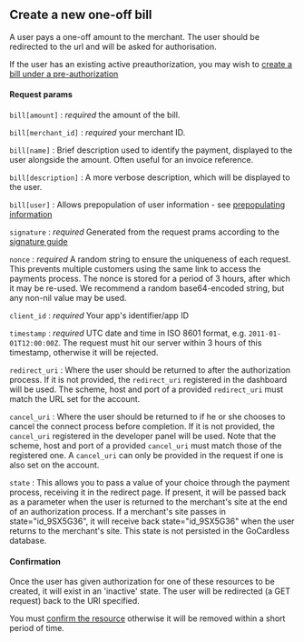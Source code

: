## Create a new one-off bill

A user pays a one-off amount to the merchant. The user should be redirected to the url and will be asked for authorisation.

If the user has an existing active preauthorization, you may wish to [create a bill under a pre-authorization](#create-a-bill-under-a-pre-auth)

#### Request params

`bill[amount]`
:    _required_ the amount of the bill.

`bill[merchant_id]`
:    _required_ your merchant ID.

`bill[name]`
:    Brief description used to identify the payment, displayed to the user alongside the amount. Often useful for an invoice reference.

`bill[description]`
:    A more verbose description, which will be displayed to the user.

`bill[user]`
:    Allows prepopulation of user information - see [prepopulating information](#prepopulating-information)

`signature`
:    _required_ Generated from the request prams according to the [signature guide](#signing-requests)

`nonce`
:    _required_ A random string to ensure the uniqueness of each request. This prevents multiple customers using the same link to access the payments process. The nonce is stored for a period of 3 hours, after which it may be re-used. We recommend a random base64-encoded string, but any non-nil value may be used.

`client_id`
:    _required_ Your app's identifier/app ID

`timestamp`
:    _required_ UTC date and time in ISO 8601 format, e.g. `2011-01-01T12:00:00Z`. The request must hit our server within 3 hours of this timestamp, otherwise it will be rejected.

`redirect_uri`
:    Where the user should be returned to after the authorization process. If it is not provided, the `redirect_uri` registered in the dashboard will be used. The scheme, host and port of a provided `redirect_uri` must match the URL set for the account.

`cancel_uri`
:    Where the user should be returned to if he or she chooses to cancel the connect process before completion. If it is not provided, the `cancel_uri` registered in the developer panel will be used. Note that the scheme, host and port of a provided  `cancel_uri` must match those of the registered one. A `cancel_uri` can only be provided in the request if one is also set on the account.

`state`
:    This allows you to pass a value of your choice through the payment process, receiving it in the redirect page. If present, it will be passed back as a parameter when the user is returned to the merchant's site at the end of an authorization process. If a merchant's site passes in state="id_9SX5G36", it will receive back state="id_9SX5G36" when the user returns to the merchant's site. This state is not persisted in the GoCardless database.


#### Confirmation

Once the user has given authorization for one of these resources to be created, it will exist in an 'inactive' state. The user will be redirected (a GET request) back to the URI specified.

You must [confirm the resource](#confirm-a-new-one-off-bill) otherwise it will be removed within a short period of time.
